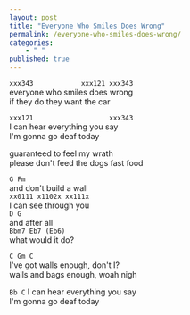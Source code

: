 ```yaml
---
layout: post
title: "Everyone Who Smiles Does Wrong"
permalink: /everyone-who-smiles-does-wrong/
categories: 
    - " "
published: true
---
```


`xxx343            xxx121 xxx343`  
everyone who smiles does wrong  
if they do they want the car  
  
`xxx121                   xxx343`  
I can hear everything you say  
I'm gonna go deaf today  
  
guaranteed to feel my wrath  
please don't feed the dogs fast food  

`G Fm`   
and don't build a wall  
`xx0111 x1102x xx111x`  
I can see through you  
`D G`  
and after all  
`Bbm7 Eb7 (Eb6)`  
what would it do?  

`C Gm C`  
I've got walls enough, don't I?  
walls and bags enough, woah nigh  

`Bb C`
I can hear everything you say  
I'm gonna go deaf today  
